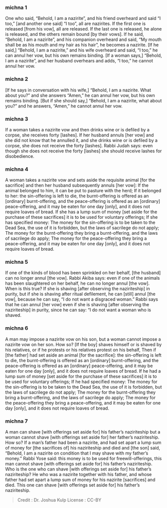 
### michna 1
One who said, “Behold, I am a nazirite”, and his friend overheard and said “I too,” [and another one said] “I too”, all are nazirites. If the first one is released [from his vow], all are released. If the last one is released, he alone is released, and the others remain bound [by their vows]. If he said, “Behold, I am a nazirite”, and his companion overheard and said, “My mouth shall be as his mouth and my hair as his hair”, he becomes a nazirite. [If he said,] “Behold, I am a nazirite,” and his wife overheard and said, “I too,” he can annul her vow, but his own remains binding. [If a woman says,] “Behold, I am a nazirite”, and her husband overhears and adds, “I too,” he cannot annul her vow.

### michna 2
[If he says in conversation with his wife,] “Behold, I am a nazirite. What about you?” and she answers “Amen,” he can annul her vow, but his own remains binding. [But if she should say,] “Behold, I am a nazirite, what about you?” and he answers, “Amen,” he cannot annul her vow.

### michna 3
If a woman takes a nazirite vow and then drinks wine or is defiled by a corpse, she receives forty [lashes]. If her husband annuls [her vow] and she did not know that he annulled it, and she drinks wine or is defiled by a corpse, she does not receive the forty [lashes]. Rabbi Judah says: even though she does not receive the forty [lashes] she should receive lashes for disobedience.

### michna 4
A woman takes a nazirite vow and sets aside the requisite animal [for the sacrifice] and then her husband subsequently annuls [her vow]: If the animal belonged to him, it can be put to pasture with the herd; If it belonged to her: the sin-offering is left to die, the burnt-offering is offered as an [ordinary] burnt-offering, and the peace-offering is offered as an [ordinary] peace-offering, and it may be eaten for one day [only], and it does not require loaves of bread. If she has a lump sum of money [set aside for the purchase of these sacrifices] it is to be used for voluntary offerings; If she has specified money: The money for the sin-offering is to be taken to the Dead Sea, the use of it is forbidden, but the laws of sacrilege do not apply; The money for the burnt-offering they bring a burnt-offering, and the laws of sacrilege do apply; The money for the peace-offering they bring a peace-offering, and it may be eaten for one day [only], and it does not require loaves of bread.

### michna 5
If one of the kinds of blood has been sprinkled on her behalf, [the husband] can no longer annul [the vow]. Rabbi Akiba says: even if one of the animals has been slaughtered on her behalf, he can no longer annul [the vow]. When is this true?  If she is shaving [after observing the naziriteship] in purity, but if she is shaving after ritual defilement, he can [still] annul [the vow], because he can say, “I do not want a disgraced woman.” Rabbi says that he can annul [her vow] even if she is shaving [after observing the naziriteship] in purity, since he can say: “I do not want a woman who is shaved.

### michna 6
A man may impose a nazirite vow on his son, but a woman cannot impose a nazirite vow on her son. How so? [If the boy] shaves himself or is shaved by his relatives, or if he protests or his relatives protest on his behalf, Then if [the father] had set aside an animal [for the sacrifice]: the sin-offering is left to die, the burnt-offering is offered as an [ordinary] burnt-offering, and the peace-offering is offered as an [ordinary] peace-offering, and it may be eaten for one day [only], and it does not require loaves of bread. If he had a lump sum of money [set aside for the purchase of these sacrifices] it is to be used for voluntary offerings; If he had specified money: The money for the sin-offering is to be taken to the Dead Sea, the use of it is forbidden, but the laws of sacrilege do not apply; The money for the burnt-offering they bring a burnt-offering, and the laws of sacrilege do apply; The money for the peace-offering they bring a peace-offering, and it may be eaten for one day [only], and it does not require loaves of bread.

### michna 7
A man can shave [with offerings set aside for] his father’s naziriteship but a woman cannot shave [with offerings set aside for] her father’s naziriteship. How so? If a man’s father had been a nazirite, and had set apart a lump sum of money for [the sacrifices of] his naziriteship and died and [the son] said, “Behold, I am a nazirite on condition that I may shave with my father’s money.” Rabbi Yose said: this money is to be used for freewill-offerings, this man cannot  shave [with offerings set aside for] his father’s naziriteship. Who is the one who can shave [with offerings set aside for] his father’s naziriteship? He who was a nazirite together with his father, and whose father had set apart a lump sum of money for his nazirite [sacrifices] and died.  This one can shave [with offerings set aside for] his father’s naziriteship.

>Credit : Dr. Joshua Kulp
>License : CC-BY